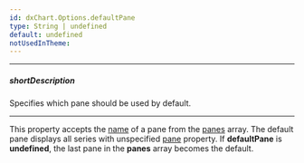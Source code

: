 ```yaml
---
id: dxChart.Options.defaultPane
type: String | undefined
default: undefined
notUsedInTheme: 
---
```

---
##### shortDescription
Specifies which pane should be used by default.

---
This property accepts the [name](/api-reference/10%20UI%20Components/dxChart/1%20Configuration/panes/name.md '/Documentation/ApiReference/UI_Components/dxChart/Configuration/panes/#name') of a pane from the [panes](/api-reference/10%20UI%20Components/dxChart/1%20Configuration/panes '/Documentation/ApiReference/UI_Components/dxChart/Configuration/panes/') array. The default pane displays all series with unspecified [pane](/api-reference/10%20UI%20Components/dxChart/5%20Series%20Types/CommonSeries/pane.md '/Documentation/ApiReference/UI_Components/dxChart/Configuration/series/#pane') property. If **defaultPane** is **undefined**, the last pane in the **panes** array becomes the default.